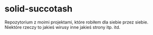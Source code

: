 # solid-succotash
Repozytorium z moimi projektami, które robiłem dla siebie przez siebie. Niektóre rzeczy to jakieś wirusy inne jakieś strony itp. itd.
